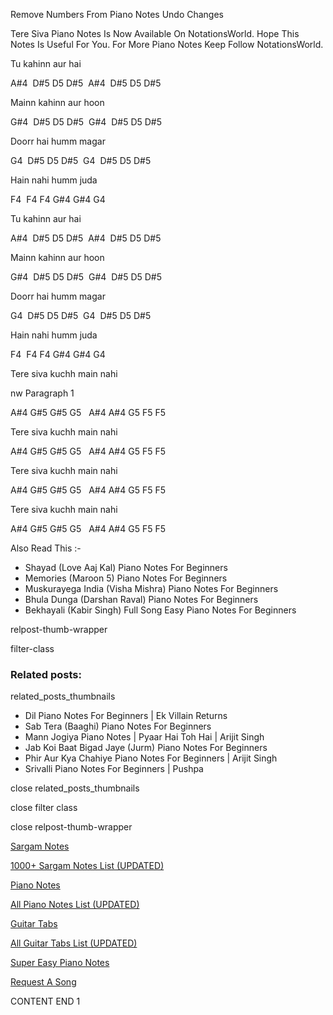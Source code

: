 
Remove Numbers From Piano Notes
Undo Changes

Tere Siva Piano Notes Is Now Available On NotationsWorld. Hope This Notes Is Useful For You. For More Piano Notes Keep Follow NotationsWorld.

Tu kahinn aur hai

A#4  D#5 D5 D#5  A#4  D#5 D5 D#5

Mainn kahinn aur hoon

G#4  D#5 D5 D#5  G#4  D#5 D5 D#5

Doorr hai humm magar

G4  D#5 D5 D#5  G4  D#5 D5 D#5

Hain nahi humm juda

F4  F4 F4 G#4 G#4 G4

Tu kahinn aur hai

A#4  D#5 D5 D#5  A#4  D#5 D5 D#5

Mainn kahinn aur hoon

G#4  D#5 D5 D#5  G#4  D#5 D5 D#5

Doorr hai humm magar

G4  D#5 D5 D#5  G4  D#5 D5 D#5

Hain nahi humm juda

F4  F4 F4 G#4 G#4 G4

Tere siva kuchh main nahi

nw Paragraph 1

A#4 G#5 G#5 G5   A#4 A#4 G5 F5 F5

Tere siva kuchh main nahi

A#4 G#5 G#5 G5   A#4 A#4 G5 F5 F5

Tere siva kuchh main nahi

A#4 G#5 G#5 G5   A#4 A#4 G5 F5 F5

Tere siva kuchh main nahi

A#4 G#5 G#5 G5   A#4 A#4 G5 F5 F5

Also Read This :-

* Shayad (Love Aaj Kal) Piano Notes For Beginners
* Memories (Maroon 5) Piano Notes For Beginners
* Muskurayega India (Visha Mishra) Piano Notes For Beginners
* Bhula Dunga (Darshan Raval) Piano Notes For Beginners
* Bekhayali (Kabir Singh) Full Song Easy Piano Notes For Beginners

relpost-thumb-wrapper

filter-class

### Related posts:

related_posts_thumbnails

* Dil Piano Notes For Beginners | Ek Villain Returns
* Sab Tera (Baaghi) Piano Notes For Beginners
* Mann Jogiya Piano Notes | Pyaar Hai Toh Hai | Arijit Singh
* Jab Koi Baat Bigad Jaye (Jurm) Piano Notes For Beginners
* Phir Aur Kya Chahiye Piano Notes For Beginners | Arijit Singh
* Srivalli Piano Notes For Beginners | Pushpa

close related_posts_thumbnails

close filter class

close relpost-thumb-wrapper

[Sargam Notes](https://www.notationsworld.com/sargam-notes.html)

[1000+ Sargam Notes List (UPDATED)](https://www.notationsworld.com/all-songs-list-sargam-notes.html)

[Piano Notes](https://www.notationsworld.com/piano-notes.html)

[All Piano Notes List (UPDATED)](https://www.notationsworld.com/all-songs-list-piano-notes.html)

[Guitar Tabs](https://www.notationsworld.com/guitar-tabs.html)

[All Guitar Tabs List (UPDATED)](https://www.notationsworld.com/all-songs-list-guitar-tabs.html)

[Super Easy Piano Notes](https://studywall.in/)

[Request A Song](https://www.notationsworld.com/request-a-song.html)

CONTENT END 1

